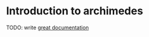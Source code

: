 # Introduction to archimedes

TODO: write [great documentation](http://jacobian.org/writing/great-documentation/what-to-write/)
